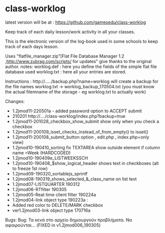 # class-worklog
latest version will be at : https://github.com/gamesedu/class-worklog

Keep track of each daily lesson/work activity in all your classes.

This is the electronic version of the log-book used in some schools to keep track of each days lesson.



Uses "flatfile_manager.zip"[Flat File Database Manager 1.2 ,http://www.zubrag.com/scripts/ for updates" give thanks to the original author.
notes:
worklog.def : here you define the fields of the simple flat file database used
worklog.txt : here all your entries are stored.


Instructions :
http://...../backup.php?name=worklog
will create a backup for the file names worklog.txt -> worklog_backup_170504.txt
(you must know the actual filemname of the storage - eg worklog.txt to actually work)



Changes:
- 1.2jmod11-220501a - added password option to ACCEPT submit
- 210201 http://..../class-worklog/index.php?backup=true
- 1.2jmod11-201028_checkbox_show_submit show only when you check a checkbox
- 1.2jmod11-200109_isset_checks_instead_of_from_empty() to isset()
- 1.2jmod11-200108_submit_button option , edit.php , index.php=only view)
- 1.2jmod10-190410_sorting fix TEXTAREA show outside element if column name =Week (HARDCODED)
- 1.2jmod10-190409e_LISTWEEKSSCH
- 1.2jmod10-190408_$show_logical_header shows text in checkboxes (alt to freeze 1st row)
- 1.2jmod09-190320_sortablejs_sprintf
- 1.2jmod08-190319_shows_selected_&_class_name on list text
- 1.2jmod07-LISTQUARTER 190312
- 1.2jmod06-RTfilter 190305
- 1.2jmod05-Reat time client filter 190224a
- 1.2jmod04-link object type 190223a :
- Added red color to DELETE/MARK checkbox
- ver1.2jmod03-link object type 170716a



Bugs:
Bug: Τα κενά στο αρχείο δημιουργούν προβλήματα. Να αφαιρούνται... (FIXED in v1.2jmod006_190305)